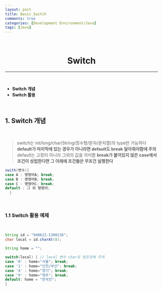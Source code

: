 ```yaml
---
layout: post
title: Basic_Switch
comments: true
categories: [Development Environment/Java]
tags: [Java]
---
```


<br>

#  <center> Switch </center>
---

<br>

* __Switch 개념__
* __Switch 활용__

<br>

## 1. Switch 개념

<br>

> switch는 int/long/char/String(정수형/문자/문자열)의 type만 가능하다
> __default가 마지막에 있는 경우가 아니라면 default도 break 달아줘야함에 주의__
> default는 고정이 아니라 그외의 값을 의미함
> __break가 붙어있지 않은 case에서 조건이 성립한다면 그 아래에 조건들은 무조건 실행한다__

```java
swith(변수){      
case A : 명령어A; break;
case B : 명령어B; break;
case C : 명령어C; break;
default : 그 외 명령어;
  }
```

<br>

### 1.1 Switch 활용 예제

<br>

```java
String id = "940622-1300136";
char local = id.charAt(8);

String home = "";

switch(local) { // local 변수 char로 받은것에 주의
case '0' : home="서울"; break;
case '1' : home="인천/부산"; break;
case '4' : home="경기"; break;
case '9' : home="제주"; break;
default: home = "한국인";
}
```
